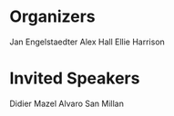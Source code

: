 # Organizers

Jan Engelstaedter
Alex Hall
Ellie Harrison

# Invited Speakers
Didier Mazel
Alvaro San Millan
